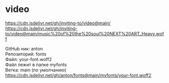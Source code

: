 # video  

https://cdn.jsdelivr.net/gh/inviting-to/video@main/  
https://cdn.jsdelivr.net/gh/inviting-to/video@main/music%20of%20the%20soul%20NEXT%20ART_Heavy.woff  

GitHub ник: anton  
Репозиторий: fonts  
Файл: your-font.woff2  
Файл лежит в папке myfonts  
Ветка: main (по умолчанию)  
https://cdn.jsdelivr.net/gh/anton/fonts@main/myfonts/your-font.woff2  
